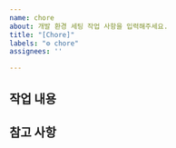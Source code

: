 ```yaml
---
name: chore
about: 개발 환경 세팅 작업 사항을 입력해주세요.
title: "[Chore]"
labels: "⚙ chore"
assignees: ''

---
```


## 작업 내용

## 참고 사항
